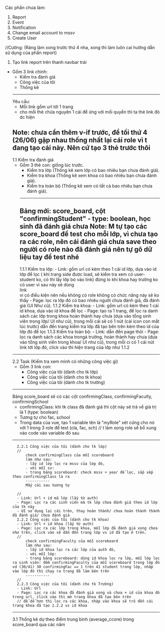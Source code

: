 Các phần chưa làm:
1. Report
2. Event
3. Notification
4. Change email account to mssv 
5. Create User

//Cường: (Ráng làm xong trước thứ 4 nha, xong thì làm luôn cai hướng dẫn sử dụng của phần report)
1. Tạo link report trên thanh navbar trái
- Gồm 3 link chính:
    + Kiểm tra đánh giá
    + Công việc của tôi
    + Thống kê
    ------------------------------------------------------------
    Yêu cầu:
    - Mỗi link gồm url tới 1 trang
    - <div v-if="role"> cho mổi thẻ chứa nguyên 1 cái để ứng với mối quyền thì ta thẻ link đó dc hiện
    Note: chưa cần thêm v-if trước, để tối thứ 4 (26/06) gặp nhau thống nhất lại cái role vì t đang tạo cái này. Nên cứ tạo 3 thẻ trước thôi
    ------------------------------------------------------------
    1.1 Kiểm tra đánh giá
    - Gồm 3 thẻ con: giống lúc trước.
        + Kiểm tra lớp (Thống kê xem lớp có bao nhiêu bạn chưa đánh giá).
        + Kiểm tra khoa (Thống kê xem khoa có bao nhiêu bạn chưa đánh giá).
        + Kiểm tra toàn bộ (Thống kê xem có tất cả bao nhiêu bạn chưa đánh giá).
        ----------------------
        Bảng mới: score_board, cột "confirmingStudent" - type: boolean, học sinh đã đánh giá chưa
        Note: M tự tạo các score_board để test cho mỗi lớp, vì chưa tạo ra các role, nên cái đánh giá chưa save theo người có role nào đã đánh giá nên tự gõ dữ liệu tay để test nhé
        ---------------------
        1.1.1 Kiểm tra lớp:
            - Link: gồm url có kèm theo 1 cái id lớp, dựa vào id lớp để lọc
            ( khi trang side được load, sẽ kiểm tra xem có user-student ko, có thì lấy lớp bỏ vào link)
            đừng lo khi khoa hay trường ko có user vì sau này sẽ dùng <div v-if="role">link<div> vì có điều kiện nên nếu không có role không có chức năng này sẽ ko thấy 
            - Page: lọc ra lớp đó có bao nhiêu người chưa đánh giá, đã đánh giá (UI Như cũ).
        1.1.2 Kiểm tra khoa:
            - Link: gồm url có kèm theo 1 cái id khoa, dựa vào id khoa để lọc
            - Page: tạo ra 1 trang, để lọc ra danh sách các lớp trong khoa hoàn thành hay chưa (dựa vào tổng sinh viên trong lớp/ UI như cũ), trong mỗi cái sẽ có 1 nút (cái icon con mắt lúc trước) dẫn đến trang kiểm tra lớp đã tạo bên trên kèm theo id của lớp đó để lọc
        1.1.3 Kiểm tra toàn bộ:
            - Link: dẫn đến page thôi
            - Page: lọc ra danh sách các khoa trongá trường, hoàn thành hay chưa (dựa vào tổng sinh viên trong khoa/ UI như cũ), trong mỗi ci có 1 cái nút link tới lớp đó, click vào thì hiện trang của lớp như 1.1.2
    ------------------------------------------------------------------------------------------------
    2.2 Task (Kiểm tra xem mình có những công việc gì)
    - Gồm 3 link con: 
        + Công việc của tôi (dành cho tk lớp)
        + Công việc của tôi (dành cho tk khoa)
        + Công việc của tôi (dành cho tk trường)
    ----------------------------------------------------------------
    Bảng score_board sẽ có các cột confirmingClass, confirmingFaculty, confirmingSchool
    - confirmingClass: khi tk class đã đánh giá thì cột này sẽ trả về giá trị là 1 (type: boolean)
    - Tương tự cho fac, school
    + Trong data của vue, tạo 1 variable tên là "myRole" xét cứng cho nó với 1 trong 3 role để test (cla, fac, sch)
    // t làm xong role sẽ bổ xung vào code vào variable đó sau
    ------------------------------------------------------------------
        2.2.1 Công việc của tôi (dành cho tk lớp) 
        // 
            check confirmingClass của mỗi scoreboard
            làm như sau: 
            - lấy id lớp lọc ra mssv của lớp đó,
            - với mỗi sv:
            - trong bảng scoreboard: check mssv + year để lọc, sắp xếp theo confirmingClass là ra
            -----------
            Mấy cái sau tương tự   

        //
        - Link: Url + id mã lớp (lấy từ auth)
        - Page: Lọc ra các sinh viên mà tk lớp chưa đánh giá theo id lớp của tk này
        - UI sử dụng lại cái trên, thay hoàn thành/ chưa hoàn thành thành đã đánh giá/ chưa đánh giá
        2.2.2 Công việc của tôi (dành cho tk khoa)
        - Link: Url + id khoa (lấy từ auth)
        - Page: Lọc ra các lớp trong khoa, mỗi lớp đã đánh giá xong chưa như trên, click vào sẽ dẫn đến trang lớp vs id đã tạo ở trên.
        //
            check confirmingFaculty của mỗi scoreboard
            làm như sau: 
            - lấy id khoa lọc ra các lớp của auth đó,
            - với mỗi lớp:
            - trong bảng scoreboard: dùng id khoa lọc ra lớp, mỗi lớp lọc ra sinh viên: đếm confirmingFaculty của mỗi scoreboard trong lớp đó vd (30/41) 30 confirmingFac == 1 trên 41 student trong lớp, nhấp vào lớp đó thì chạy ra trang đã làm bên trên 
            -----------
        //
        2.2.3 Công việc của tôi (dành cho tk Trường)
        - Link: Url
        - Page: Lọc ra các khoa đã đánh giá xong và chưa + id của khoa đó trong url, click vào thì mở trang khoa đã tạo bên trên
        // để dễ hơn thì lọc ra các khoa, nhập vào khoa sẽ trỏ đến cái trang khoa đã tạo 2.2.2 vs id khoa 
    ------------------------------------------------------------------------------------------------
    3.1 Thống kê dự theo điểm trung bình (average_ccore) trong score_board qua các năm
        